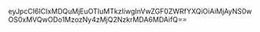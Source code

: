 eyJpcCI6ICIxMDQuMjEuOTIuMTkzIiwgInVwZGF0ZWRfYXQiOiAiMjAyNS0wOS0xMVQwODo1MzozNy4zMjQ2NzkrMDA6MDAifQ==